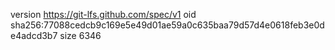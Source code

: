 version https://git-lfs.github.com/spec/v1
oid sha256:77088cedcb9c169e5e49d01ae59a0c635baa79d57d4e0618feb3e0de4adcd3b7
size 6346
